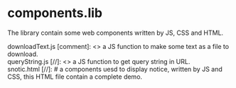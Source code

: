 # components.lib

The library contain some web components written by JS, CSS and HTML.

downloadText.js 
[comment]: <> a JS function to make some text as a file to download.  
queryString.js
[//]: <> a JS function to get query string in URL.  
snotic.html
[//]: # a components uesd to display notice, written by JS and CSS, this HTML file contain a complete demo.  
